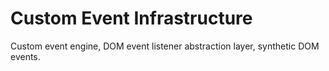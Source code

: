 Custom Event Infrastructure
===========================

Custom event engine, DOM event listener abstraction layer, synthetic DOM events.
